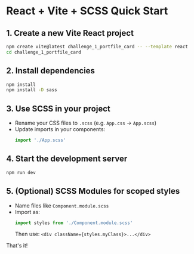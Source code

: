 # React + Vite + SCSS Quick Start

## 1. Create a new Vite React project
```bash
npm create vite@latest challenge_1_portfile_card -- --template react
cd challenge_1_portfile_card
```

## 2. Install dependencies
```bash
npm install
npm install -D sass
```

## 3. Use SCSS in your project
- Rename your CSS files to `.scss` (e.g. `App.css` → `App.scss`)
- Update imports in your components:
  ```js
  import './App.scss'
  ```

## 4. Start the development server
```bash
npm run dev
```

## 5. (Optional) SCSS Modules for scoped styles
- Name files like `Component.module.scss`
- Import as:
  ```js
  import styles from './Component.module.scss'
  ```
  Then use: `<div className={styles.myClass}>...</div>`

That's it!
